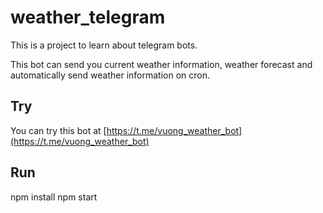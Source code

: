 # weather_telegram

This is a project to learn about telegram bots.

This bot can send you current weather information, weather forecast and automatically send weather information on cron.

## Try
You can try this bot at [https://t.me/vuong_weather_bot](https://t.me/vuong_weather_bot)

## Run 
npm install 
npm start
